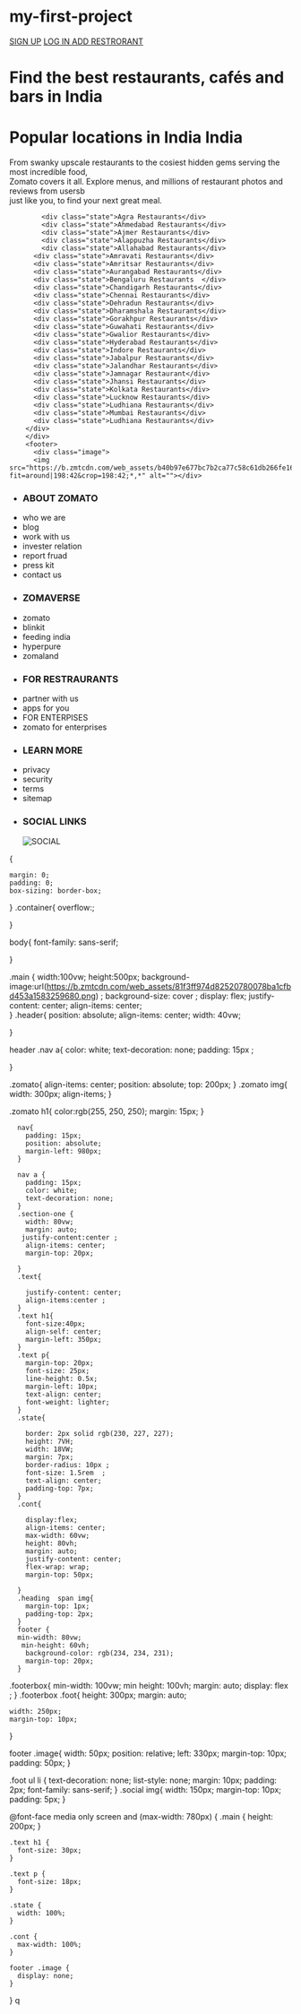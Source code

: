 # my-first-project
<!DOCTYPE html>
<html lang="en">
  <head>
    <meta charset="UTF-8" />
    <meta name="viewport" content="width=device-width, initial-scale=1.0" />
    <title>zomato</title>
    <link rel="script" href="script.js" />
  <link rel="stylesheet" href="style.css" />
   

  </head>
  <body>
    <div class="container">
      <nav>
        <a href="signup">SIGN UP</a>
        <a href="login">LOG IN </a>
        <a href="add resto">ADD RESTRORANT</a>
      </nav>
      <div class="main">
        <div class="zomato">
          <img
            src="https://b.zmtcdn.com/web_assets/8313a97515fcb0447d2d77c276532a511583262271.png"
            alt=""
          />
          <h1>Find the best restaurants, cafés and bars in India</h1>
        </div>
      </div>
      <div class="section-one">
        <div class="text">
          <div class="heading">
            <h1>Popular locations in India <span><img src="https://b.zmtcdn.com/images/flags_z10/in.png?output-format=webp" alt=""></span>India</h1>
          </div>
          <p>
            From swanky upscale restaurants to the cosiest hidden gems serving
            the most incredible food,<br />Zomato covers it all. Explore menus,
            and millions of restaurant photos and reviews from usersb <br> just like
            you, to find your next great meal.
          </p>
        </div>
        <div class="cont">
          
            <div class="state">Agra Restaurants</div>
            <div class="state">Ahmedabad Restaurants</div>
            <div class="state">Ajmer Restaurants</div>
            <div class="state">Alappuzha Restaurants</div>
            <div class="state">Allahabad Restaurants</div>
          <div class="state">Amravati Restaurants</div>
          <div class="state">Amritsar Restaurants</div>
          <div class="state">Aurangabad Restaurants</div>
          <div class="state">Bengaluru Restaurants  </div>  
          <div class="state">Chandigarh Restaurants</div>
          <div class="state">Chennai Restaurants</div>
          <div class="state">Dehradun Restaurants</div>
          <div class="state">Dharamshala Restaurants</div>
          <div class="state">Gorakhpur Restaurants</div>
          <div class="state">Guwahati Restaurants</div>
          <div class="state">Gwalior Restaurants</div>
          <div class="state">Hyderabad Restaurants</div>
          <div class="state">Indore Restaurants</div>
          <div class="state">Jabalpur Restaurants</div>
          <div class="state">Jalandhar Restaurants</div>
          <div class="state">Jamnagar Restaurant</div>
          <div class="state">Jhansi Restaurants</div>
          <div class="state">Kolkata Restaurants</div>
          <div class="state">Lucknow Restaurants</div>
          <div class="state">Ludhiana Restaurants</div>
          <div class="state">Mumbai Restaurants</div>
          <div class="state">Ludhiana Restaurants</div>             
        </div>   
        </div>
        <footer>
          <div class="image">
          <img src="https://b.zmtcdn.com/web_assets/b40b97e677bc7b2ca77c58c61db266fe1603954218.png?fit=around|198:42&crop=198:42;*,*" alt=""></div>
<div class="footerbox">

<div class="foot"><ul><li><h3>ABOUT ZOMATO</h3></li>
  <li>who we are</li>
  <li>blog</li>
  <li>work with us</li>
  <li>invester relation</li>
  <li>report fruad</li>
  <li>press kit</li>
  <li>contact us</li>
</ul>
</div>
<div class="foot"><ul><li><h3>ZOMAVERSE</h3></li>

  <li>zomato</li>
  <li>blinkit</li>
  <li>feeding india</li>
  <li>hyperpure</li>
  <li>zomaland</li>
</ul>
</div>
<div class="foot"> <ul><li><h3>FOR RESTRAURANTS</h3></li>
  <li>partner with us</li>
  <li>apps for you</li>
  <li>FOR ENTERPISES </li>
  <li>zomato for enterprises</li>
</ul> </div>
<div class="foot"><ul><li><h3>LEARN MORE</h3></li>
  <li>privacy</li>
  <li>security</li>
  <li>terms</li>
  <li>sitemap</li>
</ul></div>
<div class="foot social"><ul><li><h3>SOCIAL LINKS </h3>
  <img src="https://b.zmtcdn.com/data/webuikit/9f0c85a5e33adb783fa0aef667075f9e1556003622.png" alt="SOCIAL">
  <img src="https://b.zmtcdn.com/data/webuikit/23e930757c3df49840c482a8638bf5c31556001144.png" alt="">
</div>
        </footer>
          
        
<script src="script.js"></script>
  </body>
</html>
{

    margin: 0;
    padding: 0;
    box-sizing: border-box;
   
  }
  .container{
    overflow:;
  
  
  }
  
  body{
    font-family:  sans-serif;
   
  
  }
  
  
  .main {
    width:100vw;
  height:500px;
  background-image:url(https://b.zmtcdn.com/web_assets/81f3ff974d82520780078ba1cfbd453a1583259680.png) ;
  background-size: cover  ;
  display: flex;
  justify-content: center;
  align-items: center;  
  }
  .header{
    position: absolute;
    align-items: center;
    width: 40vw;  
    
  }
  
  header .nav a{
    color: white;
    text-decoration: none;
    padding: 15px ;
   
  }
  
  .zomato{
    align-items: center;
    position: absolute;
    top: 200px;
  }
  .zomato img{
    width: 300px;
    align-items;
  }
  
  .zomato h1{
    color:rgb(255, 250, 250);
    margin: 15px;
  }
    
      nav{
        padding: 15px;
        position: absolute;
        margin-left: 980px;
      }
  
      nav a {
        padding: 15px;
        color: white;
        text-decoration: none;
      }
      .section-one {
        width: 80vw;
        margin: auto;
       justify-content:center ;
        align-items: center;
        margin-top: 20px;
  
      }
      .text{
        
        justify-content: center;
        align-items:center ;
      }
      .text h1{
        font-size:40px;
        align-self: center;
        margin-left: 350px;
      }
      .text p{
        margin-top: 20px;
        font-size: 25px;
        line-height: 0.5x;
        margin-left: 10px;
        text-align: center;
        font-weight: lighter;
      }
      .state{

        border: 2px solid rgb(230, 227, 227);
        height: 7VH;
        width: 18VW;
        margin: 7px;
        border-radius: 10px ;
        font-size: 1.5rem  ;
        text-align: center;
        padding-top: 7px;  
      }
      .cont{
    
        display:flex;
        align-items: center;
        max-width: 60vw;
        height: 80vh;
        margin: auto;
        justify-content: center;
        flex-wrap: wrap;
        margin-top: 50px;
       
      }
      .heading  span img{
        margin-top: 1px;
        padding-top: 2px;
      }
      footer {
      min-width: 80vw;
       min-height: 60vh;
        background-color: rgb(234, 234, 231);
        margin-top: 20px;
      } 
  .footerbox{
   min-width: 100vw;
    min height: 100vh;
    margin: auto;
    display: flex ;
  }
  .footerbox .foot{
    height: 300px;
    margin: auto;
    
    width: 250px;
    margin-top: 10px;
  
  }   


  footer .image{
    width: 50px;
    position: relative;
    left: 330px;
    margin-top: 10px;
    padding: 50px;
  }

  .foot ul li {
    text-decoration: none;
    list-style: none;
    margin: 10px;
    padding: 2px; 
    font-family: sans-serif;
  }
  .social img{
    width: 150px;
    margin-top: 10px;
    padding: 5px;
  }
    
  @font-face  media only screen and (max-width: 780px) {
    .main {
      height: 200px;
    }
  
    .text h1 {
      font-size: 30px;
    }
  
    .text p {
      font-size: 18px;
    }
  
    .state {
      width: 100%;
    }
  
    .cont {
      max-width: 100%;
    }
  
    footer .image {
      display: none;
    }
  } q

